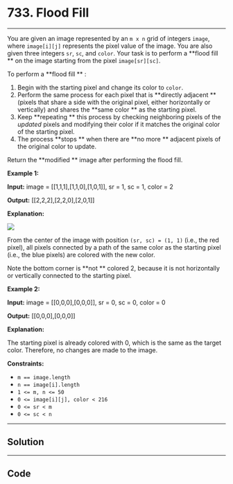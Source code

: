 # 733. Flood Fill

---

You are given an image represented by an `m x n` grid of integers `image`, where `image[i][j]` represents the pixel value of the image. You are also given three integers `sr`, `sc`, and `color`. Your task is to perform a **flood fill ** on the image starting from the pixel `image[sr][sc]`.

To perform a **flood fill ** :

  1. Begin with the starting pixel and change its color to `color`.
  2. Perform the same process for each pixel that is **directly adjacent ** (pixels that share a side with the original pixel, either horizontally or vertically) and shares the **same color ** as the starting pixel.
  3. Keep **repeating ** this process by checking neighboring pixels of the _updated_ pixels and modifying their color if it matches the original color of the starting pixel.
  4. The process **stops ** when there are **no more ** adjacent pixels of the original color to update.



Return the **modified ** image after performing the flood fill.

 

**Example 1:**

**Input:** image = [[1,1,1],[1,1,0],[1,0,1]], sr = 1, sc = 1, color = 2

**Output:** [[2,2,2],[2,2,0],[2,0,1]]

**Explanation:**

![](https://assets.leetcode.com/uploads/2021/06/01/flood1-grid.jpg)

From the center of the image with position `(sr, sc) = (1, 1)` (i.e., the red pixel), all pixels connected by a path of the same color as the starting pixel (i.e., the blue pixels) are colored with the new color.

Note the bottom corner is **not ** colored 2, because it is not horizontally or vertically connected to the starting pixel.

**Example 2:**

**Input:** image = [[0,0,0],[0,0,0]], sr = 0, sc = 0, color = 0

**Output:** [[0,0,0],[0,0,0]]

**Explanation:**

The starting pixel is already colored with 0, which is the same as the target color. Therefore, no changes are made to the image.

 

**Constraints:**

  * `m == image.length`
  * `n == image[i].length`
  * `1 <= m, n <= 50`
  * `0 <= image[i][j], color < 216`
  * `0 <= sr < m`
  * `0 <= sc < n`

---

## Solution



---

## Code
```python


```